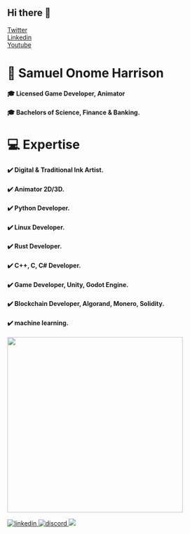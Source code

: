 ## Hi there 👋
<a href="https://twitter.com/inhumaniry_arts" class="button big">Twitter</a>   
<a href="https://www.linkedin.com/in/samuel-harrison-3264a2201" class="button big">Linkedin</a> <br/>
<a href="https://www.youtube.com/channel/UCg9pEDKasdN5bXPhabe8Lpw" class="button big">Youtube</a>



# 🧍 Samuel Onome Harrison
####         🎓 Licensed Game Developer, Animator
#### 🎓 Bachelors of Science, Finance & Banking.

#  💻 Expertise
#### ✔️ Digital & Traditional Ink Artist.
#### ✔️ Animator 2D/3D.
#### ✔️ Python Developer.
#### ✔️ Linux Developer.
#### ✔️ Rust Developer.
#### ✔️ C++, C, C# Developer.
#### ✔️ Game Developer, Unity, Godot Engine.
#### ✔️ Blockchain Developer, Algorand, Monero, Solidity.
#### ✔️ machine learning.
<img src="https://github-readme-stats.vercel.app/api?username=premChapagain&show_icons=true&theme=ADD_THEME_HERE" width="400">
<p align="left">
<a href="https://www.linkedin.com/in/<user_id>" target="_blank">
<img src=https://img.shields.io/badge/linkedin-%231E77B5.svg?&style=for-the-badge&logo=linkedin&logoColor=white alt=linkedin style="margin-bottom: 10px;" />
</a>
</a>
<a href="https://www.discord.com/<user_id>" target="_blank">
<img src=https://img.shields.io/badge/discord-%232E87FB.svg?&style=for-the-badge&logo=discord&logoColor=white alt=discord style="margin-bottom: 10px;" />
</a>
<a href="mailto:<user_mail_id>" target="_blank">
<img src="https://img.shields.io/badge/gmail-D14836?&style=for-the-badge&logo=gmail&logoColor=white" />
</a>
</p>
